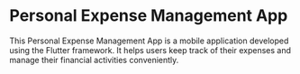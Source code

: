 # Personal Expense Management App

This  Personal Expense Management App is a mobile application developed using the Flutter framework. It helps users keep track of their expenses and manage their financial activities conveniently.


